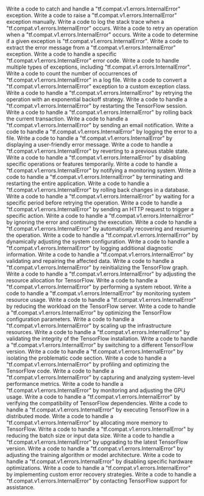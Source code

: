 Write a code to catch and handle a "tf.compat.v1.errors.InternalError" exception.
Write a code to raise a "tf.compat.v1.errors.InternalError" exception manually.
Write a code to log the stack trace when a "tf.compat.v1.errors.InternalError" occurs.
Write a code to retry an operation when a "tf.compat.v1.errors.InternalError" occurs.
Write a code to determine if a given exception is "tf.compat.v1.errors.InternalError".
Write a code to extract the error message from a "tf.compat.v1.errors.InternalError" exception.
Write a code to handle a specific "tf.compat.v1.errors.InternalError" error code.
Write a code to handle multiple types of exceptions, including "tf.compat.v1.errors.InternalError".
Write a code to count the number of occurrences of "tf.compat.v1.errors.InternalError" in a log file.
Write a code to convert a "tf.compat.v1.errors.InternalError" exception to a custom exception class.
Write a code to handle a "tf.compat.v1.errors.InternalError" by retrying the operation with an exponential backoff strategy.
Write a code to handle a "tf.compat.v1.errors.InternalError" by restarting the TensorFlow session.
Write a code to handle a "tf.compat.v1.errors.InternalError" by rolling back the current transaction.
Write a code to handle a "tf.compat.v1.errors.InternalError" by sending an email notification.
Write a code to handle a "tf.compat.v1.errors.InternalError" by logging the error to a file.
Write a code to handle a "tf.compat.v1.errors.InternalError" by displaying a user-friendly error message.
Write a code to handle a "tf.compat.v1.errors.InternalError" by reverting to a previous stable state.
Write a code to handle a "tf.compat.v1.errors.InternalError" by disabling specific operations or features temporarily.
Write a code to handle a "tf.compat.v1.errors.InternalError" by notifying a monitoring system.
Write a code to handle a "tf.compat.v1.errors.InternalError" by terminating and restarting the entire application.
Write a code to handle a "tf.compat.v1.errors.InternalError" by rolling back changes in a database.
Write a code to handle a "tf.compat.v1.errors.InternalError" by waiting for a specific period before retrying the operation.
Write a code to handle a "tf.compat.v1.errors.InternalError" by sending an HTTP request to trigger a specific action.
Write a code to handle a "tf.compat.v1.errors.InternalError" by ignoring the error and continuing the execution.
Write a code to handle a "tf.compat.v1.errors.InternalError" by automatically recovering and resuming the operation.
Write a code to handle a "tf.compat.v1.errors.InternalError" by dynamically adjusting the system configuration.
Write a code to handle a "tf.compat.v1.errors.InternalError" by logging additional diagnostic information.
Write a code to handle a "tf.compat.v1.errors.InternalError" by validating and repairing the affected data.
Write a code to handle a "tf.compat.v1.errors.InternalError" by reinitializing the TensorFlow graph.
Write a code to handle a "tf.compat.v1.errors.InternalError" by adjusting the resource allocation for TensorFlow.
Write a code to handle a "tf.compat.v1.errors.InternalError" by performing a system reboot.
Write a code to handle a "tf.compat.v1.errors.InternalError" by monitoring system resource usage.
Write a code to handle a "tf.compat.v1.errors.InternalError" by reducing the workload on the TensorFlow server.
Write a code to handle a "tf.compat.v1.errors.InternalError" by optimizing the TensorFlow configuration parameters.
Write a code to handle a "tf.compat.v1.errors.InternalError" by scaling up the infrastructure resources.
Write a code to handle a "tf.compat.v1.errors.InternalError" by validating the integrity of the TensorFlow installation.
Write a code to handle a "tf.compat.v1.errors.InternalError" by switching to a different TensorFlow version.
Write a code to handle a "tf.compat.v1.errors.InternalError" by isolating the problematic code section.
Write a code to handle a "tf.compat.v1.errors.InternalError" by profiling and optimizing the TensorFlow code.
Write a code to handle a "tf.compat.v1.errors.InternalError" by capturing and analyzing system-level performance metrics.
Write a code to handle a "tf.compat.v1.errors.InternalError" by monitoring and adjusting the GPU usage.
Write a code to handle a "tf.compat.v1.errors.InternalError" by verifying the compatibility of TensorFlow dependencies.
Write a code to handle a "tf.compat.v1.errors.InternalError" by executing TensorFlow in a distributed mode.
Write a code to handle a "tf.compat.v1.errors.InternalError" by allocating more memory to TensorFlow.
Write a code to handle a "tf.compat.v1.errors.InternalError" by reducing the batch size or input data size.
Write a code to handle a "tf.compat.v1.errors.InternalError" by upgrading to the latest TensorFlow version.
Write a code to handle a "tf.compat.v1.errors.InternalError" by adjusting the training algorithm or model architecture.
Write a code to handle a "tf.compat.v1.errors.InternalError" by disabling specific hardware optimizations.
Write a code to handle a "tf.compat.v1.errors.InternalError" by implementing custom error recovery strategies.
Write a code to handle a "tf.compat.v1.errors.InternalError" by contacting TensorFlow support for assistance.